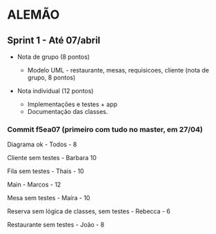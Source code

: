 # ALEMÃO

## Sprint 1 - Até 07/abril
  - Nota de grupo (8 pontos)
    - Modelo UML - restaurante, mesas, requisicoes, cliente (nota de grupo, 8 pontos)
	
  - Nota individual (12 pontos)
    - Implementações e testes + app
    - Documentação das classes.

### Commit f5ea07 (primeiro com tudo no master, em 27/04)	
Diagrama ok - Todos - 8

Cliente sem testes - Barbara 10 

Fila sem testes - Thais - 10

Main - Marcos - 12

Mesa sem testes - Maíra - 10

Reserva sem lógica de classes, sem testes - Rebecca - 6

Restaurante sem testes - João - 8 